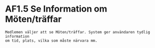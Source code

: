 # AF1.5 Se Information om Möten/träffar
    Medlemen väljer att se Möten/träffar. System ger användaren tydlig information
    om tid, plats, vilka som måste närvara mm.